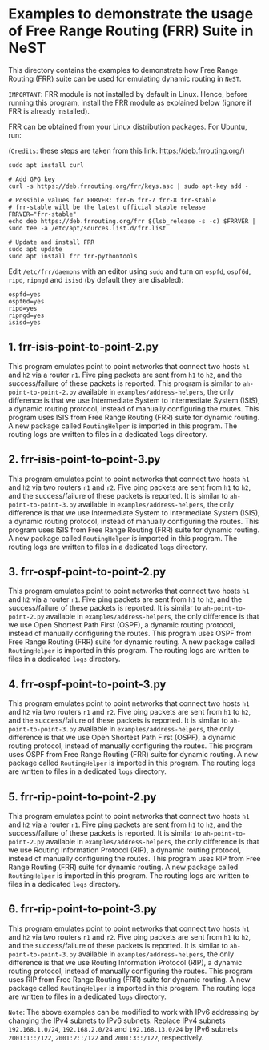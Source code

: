 # Examples to demonstrate the usage of Free Range Routing (FRR) Suite in NeST

This directory contains the examples to demonstrate how Free Range Routing
(FRR) suite can be used for emulating dynamic routing in `NeST`.

`IMPORTANT`: FRR module is not installed by default in Linux. Hence, before
running this program, install the FRR module as explained below (ignore if
FRR is already installed).

FRR can be obtained from your Linux distribution packages. For Ubuntu, run:

(`Credits`: these steps are taken from this link: https://deb.frrouting.org/)

```shell
sudo apt install curl

# Add GPG key
curl -s https://deb.frrouting.org/frr/keys.asc | sudo apt-key add -

# Possible values for FRRVER: frr-6 frr-7 frr-8 frr-stable
# frr-stable will be the latest official stable release
FRRVER="frr-stable"
echo deb https://deb.frrouting.org/frr $(lsb_release -s -c) $FRRVER | sudo tee -a /etc/apt/sources.list.d/frr.list

# Update and install FRR
sudo apt update
sudo apt install frr frr-pythontools
```

Edit `/etc/frr/daemons` with an editor using `sudo` and turn on `ospfd`,
`ospf6d`, `ripd`, `ripngd` and `isisd` (by default they are disabled):

```shell
ospfd=yes
ospf6d=yes
ripd=yes
ripngd=yes
isisd=yes
```

## 1. frr-isis-point-to-point-2.py
This program emulates point to point networks that connect two hosts `h1`
and `h2` via a router `r1`. Five ping packets are sent from `h1` to `h2`, and
the success/failure of these packets is reported. This program is similar to
`ah-point-to-point-2.py` available in `examples/address-helpers`, the only
difference is that we use Intermediate System to Intermediate System (ISIS), a
dynamic routing protocol, instead of manually configuring the routes. This
program uses ISIS from Free Range Routing (FRR) suite for dynamic routing. A
new package called `RoutingHelper` is imported in this program. The routing
logs are written to files in a dedicated `logs` directory.

<!-- The below snippet will render example code in docs website -->
<!-- #DOCS_INCLUDE: frr-isis-point-to-point-2.py -->

## 2. frr-isis-point-to-point-3.py
This program emulates point to point networks that connect two hosts `h1` and
`h2` via two routers `r1` and `r2`. Five ping packets are sent from `h1` to
`h2`, and the success/failure of these packets is reported. It is similar to
`ah-point-to-point-3.py` available in `examples/address-helpers`, the only
difference is that we use Intermediate System to Intermediate System (ISIS), a
dynamic routing protocol, instead of manually configuring the routes. This
program uses ISIS from Free Range Routing (FRR) suite for dynamic routing. A
new package called `RoutingHelper` is imported in this program. The routing
logs are written to files in a dedicated `logs` directory.

<!-- The below snippet will render example code in docs website -->
<!-- #DOCS_INCLUDE: frr-isis-point-to-point-3.py -->

## 3. frr-ospf-point-to-point-2.py
This program emulates point to point networks that connect two hosts `h1`
and `h2` via a router `r1`. Five ping packets are sent from `h1` to `h2`, and
the success/failure of these packets is reported. It is similar to
`ah-point-to-point-2.py` available in `examples/address-helpers`, the only
difference is that we use Open Shortest Path First (OSPF), a dynamic routing
protocol, instead of manually configuring the routes. This program uses OSPF
from Free Range Routing (FRR) suite for dynamic routing. A new package called
`RoutingHelper` is imported in this program. The routing logs are written to
files in a dedicated `logs` directory.

<!-- The below snippet will render example code in docs website -->
<!-- #DOCS_INCLUDE: frr-ospf-point-to-point-2.py -->

## 4. frr-ospf-point-to-point-3.py
This program emulates point to point networks that connect two hosts `h1` and
`h2` via two routers `r1` and `r2`. Five ping packets are sent from `h1` to
`h2`, and the success/failure of these packets is reported. It is similar to
`ah-point-to-point-3.py` available in `examples/address-helpers`, the only
difference is that we use Open Shortest Path First (OSPF), a dynamic routing
protocol, instead of manually configuring the routes. This program uses OSPF
from Free Range Routing (FRR) suite for dynamic routing. A new package called
`RoutingHelper` is imported in this program. The routing logs are written to
files in a dedicated `logs` directory.

<!-- The below snippet will render example code in docs website -->
<!-- #DOCS_INCLUDE: frr-ospf-point-to-point-3.py -->

## 5. frr-rip-point-to-point-2.py
This program emulates point to point networks that connect two hosts `h1`
and `h2` via a router `r1`. Five ping packets are sent from `h1` to `h2`, and
the success/failure of these packets is reported. It is similar to
`ah-point-to-point-2.py` available in `examples/address-helpers`, the only
difference is that we use Routing Information Protocol (RIP), a dynamic routing
protocol, instead of manually configuring the routes. This program uses RIP
from Free Range Routing (FRR) suite for dynamic routing. A new package called
`RoutingHelper` is imported in this program. The routing logs are written to
files in a dedicated `logs` directory.

<!-- The below snippet will render example code in docs website -->
<!-- #DOCS_INCLUDE: frr-rip-point-to-point-2.py -->

## 6. frr-rip-point-to-point-3.py
This program emulates point to point networks that connect two hosts `h1` and
`h2` via two routers `r1` and `r2`. Five ping packets are sent from `h1` to
`h2`, and the success/failure of these packets is reported. It is similar to
`ah-point-to-point-3.py` available in `examples/address-helpers`, the only
difference is that we use Routing Information Protocol (RIP), a dynamic routing
protocol, instead of manually configuring the routes. This program uses RIP
from Free Range Routing (FRR) suite for dynamic routing. A new package called
`RoutingHelper` is imported in this program. The routing logs are written to
files in a dedicated `logs` directory.

<!-- The below snippet will render example code in docs website -->
<!-- #DOCS_INCLUDE: frr-rip-point-to-point-3.py -->

`Note`: The above examples can be modified to work with IPv6 addressing by
changing the IPv4 subnets to IPv6 subnets. Replace IPv4 subnets
`192.168.1.0/24`, `192.168.2.0/24` and `192.168.13.0/24` by IPv6 subnets
`2001:1::/122`, `2001:2::/122` and `2001:3::/122`, respectively.
